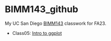 # BIMM143_github
My UC San Diego [BIMM143](https://bioboot.github.io/bimm143_F23/) classwork for FA23.

- Class05: [Intro to ggplot](https://github.com/Chem075/BIMM143_github/blob/main/class05/class5.md)
